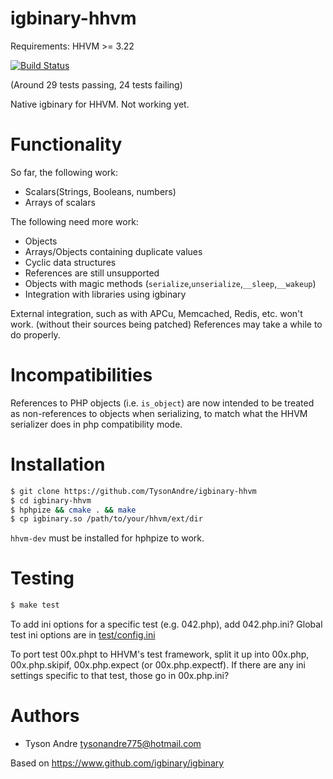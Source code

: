 igbinary-hhvm
============

Requirements: HHVM >= 3.22

[![Build Status](https://travis-ci.org/TysonAndre/igbinary-hhvm.svg?branch=master)](https://travis-ci.org/TysonAndre/igbinary-hhvm)

(Around 29 tests passing, 24 tests failing)

Native igbinary for HHVM. Not working yet.

# Functionality

So far, the following work:

- Scalars(Strings, Booleans, numbers)
- Arrays of scalars

The following need more work:

- Objects
- Arrays/Objects containing duplicate values
- Cyclic data structures
- References are still unsupported
- Objects with magic methods (`serialize`,`unserialize`,`__sleep`,`__wakeup`)
- Integration with libraries using igbinary

External integration, such as with APCu, Memcached, Redis, etc. won't work.
(without their sources being patched)
References may take a while to do properly.

# Incompatibilities

References to PHP objects (i.e. `is_object`) are now intended to be treated as non-references to objects when serializing,
to match what the HHVM serializer does in php compatibility mode.

# Installation

```bash
$ git clone https://github.com/TysonAndre/igbinary-hhvm
$ cd igbinary-hhvm
$ hphpize && cmake . && make
$ cp igbinary.so /path/to/your/hhvm/ext/dir
```

`hhvm-dev` must be installed for hphpize to work.

# Testing

```bash
$ make test
```

To add ini options for a specific test (e.g. 042.php), add 042.php.ini?
Global test ini options are in [test/config.ini](test/config.ini)

To port test 00x.phpt to HHVM's test framework, split it up into 00x.php, 00x.php.skipif, 00x.php.expect (or 00x.php.expectf).
If there are any ini settings specific to that test, those go in 00x.php.ini?

# Authors

- Tyson Andre <tysonandre775@hotmail.com>

Based on https://www.github.com/igbinary/igbinary
